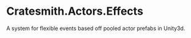 # Cratesmith.Actors.Effects
A system for flexible events based off pooled actor prefabs in Unity3d.
